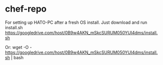 # chef-repo
For setting up HATO-PC after a fresh OS install. 
Just download and run install.sh https://googledrive.com/host/0B9w4AKN_mSkcSURUM050YUI4dms/install.sh

Or: wget -O - https://googledrive.com/host/0B9w4AKN_mSkcSURUM050YUI4dms/install.sh | bash
